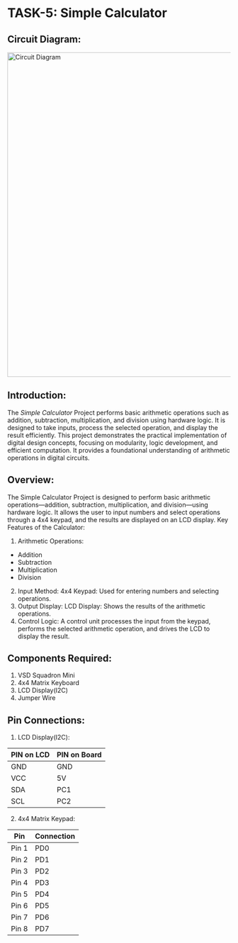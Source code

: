 # TASK-5: Simple Calculator 

## Circuit Diagram:
<img width="733" alt="Circuit Diagram" src="https://github.com/user-attachments/assets/a6e28ff6-7843-442c-a239-3d13d5e4e42b" />

## Introduction:

The *Simple Calculator* Project performs basic arithmetic operations such as addition, subtraction, multiplication, and division using hardware logic. It is designed to take inputs, process the selected operation, and display the result efficiently.
This project demonstrates the practical implementation of digital design concepts, focusing on modularity, logic development, and efficient computation. It provides a foundational understanding of arithmetic operations in digital circuits.

## Overview:

The Simple Calculator Project is designed to perform basic arithmetic operations—addition, subtraction, multiplication, and division—using hardware logic. It allows the user to input numbers and select operations through a 4x4 keypad, and the results are displayed on an LCD display.
Key Features of the Calculator:
1. Arithmetic Operations:
- Addition
- Subtraction
- Multiplication
- Division
2. Input Method: 4x4 Keypad: Used for entering numbers and selecting operations.
3. Output Display: LCD Display: Shows the results of the arithmetic operations.
4. Control Logic: A control unit processes the input from the keypad, performs the selected arithmetic operation, and drives the LCD to display the result.

## Components Required:

1.	VSD Squadron Mini
2.	4x4 Matrix Keyboard
3.	LCD Display(I2C)
4.	Jumper Wire

## Pin Connections:
1. LCD Display(I2C):

| **PIN on LCD** | **PIN on Board** |
|----------------|------------------|
| GND           | GND              |
| VCC           | 5V               |
| SDA           | PC1              |
| SCL           | PC2              |


2. 4x4 Matrix Keypad:

| **Pin** | **Connection** |
|---------|----------------|
| Pin 1   | PD0            |
| Pin 2   | PD1            |
| Pin 3   | PD2            |
| Pin 4   | PD3            |
| Pin 5   | PD4            |
| Pin 6   | PD5            |
| Pin 7   | PD6            |
| Pin 8   | PD7            |
